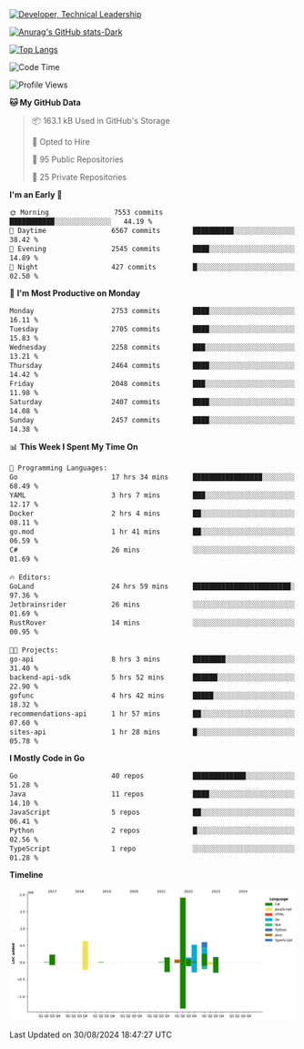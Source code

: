 <div>
  <a href="https://www.linkedin.com/in/arielpineiro/" target="_blank" rel="nofollow noopener noreferrer">
    <img src="https://img.shields.io/badge/-LinkedIn-%230077B5?style=for-the-badge&logo=linkedin&logoColor=white" alt="Developer, Technical Leadership" title="Ariel Piñeiro">
  </a>
</div>

[![Anurag's GitHub stats-Dark](https://github-readme-stats.vercel.app/api?username=arielsrv&show_icons=true&theme=dark#gh-dark-mode-only)](https://github.com/anuraghazra/github-readme-stats#gh-dark-mode-only)

[![Top Langs](https://github-readme-stats.vercel.app/api/top-langs/?username=arielsrv&layout=compact&langs_count=10&theme=dark#gh-dark-mode-only)](https://github.com/anuraghazra/github-readme-stats&theme=dark#gh-dark-mode-only)

<!--START_SECTION:waka-->
![Code Time](http://img.shields.io/badge/Code%20Time-1%2C059%20hrs%204%20mins-blue)

![Profile Views](http://img.shields.io/badge/Profile%20Views-8-blue)

**🐱 My GitHub Data** 

> 📦 163.1 kB Used in GitHub's Storage 
 > 
> 💼 Opted to Hire
 > 
> 📜 95 Public Repositories 
 > 
> 🔑 25 Private Repositories 
 > 
**I'm an Early 🐤** 

```text
🌞 Morning                7553 commits        ███████████░░░░░░░░░░░░░░   44.19 % 
🌆 Daytime                6567 commits        ██████████░░░░░░░░░░░░░░░   38.42 % 
🌃 Evening                2545 commits        ████░░░░░░░░░░░░░░░░░░░░░   14.89 % 
🌙 Night                  427 commits         █░░░░░░░░░░░░░░░░░░░░░░░░   02.50 % 
```
📅 **I'm Most Productive on Monday** 

```text
Monday                   2753 commits        ████░░░░░░░░░░░░░░░░░░░░░   16.11 % 
Tuesday                  2705 commits        ████░░░░░░░░░░░░░░░░░░░░░   15.83 % 
Wednesday                2258 commits        ███░░░░░░░░░░░░░░░░░░░░░░   13.21 % 
Thursday                 2464 commits        ████░░░░░░░░░░░░░░░░░░░░░   14.42 % 
Friday                   2048 commits        ███░░░░░░░░░░░░░░░░░░░░░░   11.98 % 
Saturday                 2407 commits        ████░░░░░░░░░░░░░░░░░░░░░   14.08 % 
Sunday                   2457 commits        ████░░░░░░░░░░░░░░░░░░░░░   14.38 % 
```


📊 **This Week I Spent My Time On** 

```text
💬 Programming Languages: 
Go                       17 hrs 34 mins      █████████████████░░░░░░░░   68.49 % 
YAML                     3 hrs 7 mins        ███░░░░░░░░░░░░░░░░░░░░░░   12.17 % 
Docker                   2 hrs 4 mins        ██░░░░░░░░░░░░░░░░░░░░░░░   08.11 % 
go.mod                   1 hr 41 mins        ██░░░░░░░░░░░░░░░░░░░░░░░   06.59 % 
C#                       26 mins             ░░░░░░░░░░░░░░░░░░░░░░░░░   01.69 % 

🔥 Editors: 
GoLand                   24 hrs 59 mins      ████████████████████████░   97.36 % 
Jetbrainsrider           26 mins             ░░░░░░░░░░░░░░░░░░░░░░░░░   01.69 % 
RustRover                14 mins             ░░░░░░░░░░░░░░░░░░░░░░░░░   00.95 % 

🐱‍💻 Projects: 
go-api                   8 hrs 3 mins        ████████░░░░░░░░░░░░░░░░░   31.40 % 
backend-api-sdk          5 hrs 52 mins       ██████░░░░░░░░░░░░░░░░░░░   22.90 % 
gofunc                   4 hrs 42 mins       █████░░░░░░░░░░░░░░░░░░░░   18.32 % 
recommendations-api      1 hr 57 mins        ██░░░░░░░░░░░░░░░░░░░░░░░   07.60 % 
sites-api                1 hr 28 mins        █░░░░░░░░░░░░░░░░░░░░░░░░   05.78 % 
```

**I Mostly Code in Go** 

```text
Go                       40 repos            █████████████░░░░░░░░░░░░   51.28 % 
Java                     11 repos            ████░░░░░░░░░░░░░░░░░░░░░   14.10 % 
JavaScript               5 repos             ██░░░░░░░░░░░░░░░░░░░░░░░   06.41 % 
Python                   2 repos             █░░░░░░░░░░░░░░░░░░░░░░░░   02.56 % 
TypeScript               1 repo              ░░░░░░░░░░░░░░░░░░░░░░░░░   01.28 % 
```



**Timeline**

![Lines of Code chart](https://raw.githubusercontent.com/arielsrv/arielsrv/main/assets/bar_graph.png)


 Last Updated on 30/08/2024 18:47:27 UTC
<!--END_SECTION:waka-->

